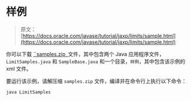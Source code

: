 # 样例

> 原文： [https://docs.oracle.com/javase/tutorial/jaxp/limits/sample.html](https://docs.oracle.com/javase/tutorial/jaxp/limits/sample.html)

你可以下载 [``samples.zip` `](../examples/samples.zip)文件，其中包含两个 Java 应用程序文件， `LimitSamples.java` 和 `SampleBase.java` 和一个目录，`样例`，其中包含该示例的 xml 文件。

要运行该示例，请解压缩 `samples.zip` 文件，编译并在命令行上执行以下命令：

```java
java LimitSamples

```